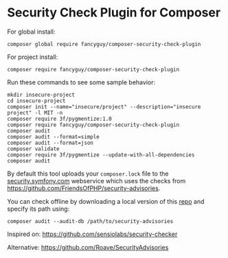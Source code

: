 # Security Check Plugin for Composer

For global install:

    composer global require fancyguy/composer-security-check-plugin

For project install:

    composer require fancyguy/composer-security-check-plugin

Run these commands to see some sample behavior:

    mkdir insecure-project
    cd insecure-project
    composer init --name="insecure/project" --description="insecure project" -l MIT -n
    composer require 3f/pygmentize:1.0
    composer require fancyguy/composer-security-check-plugin
    composer audit
    composer audit --format=simple
    composer audit --format=json
    composer validate
    composer require 3f/pygmentize --update-with-all-dependencies
    composer audit

By default this tool uploads your `composer.lock` file to the [security.symfony.com](https://security.symfony.com/) webservice which uses the checks from https://github.com/FriendsOfPHP/security-advisories. 

You can check offline by downloading a local version of this [repo](https://github.com/FriendsOfPHP/security-advisories) and specify its path using:

    composer audit --audit-db /path/to/security-advisories

Inspired on: https://github.com/sensiolabs/security-checker 

Alternative: https://github.com/Roave/SecurityAdvisories

